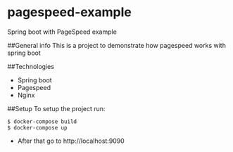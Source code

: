 # pagespeed-example
Spring boot with PageSpeed example

##General info
This is a project to demonstrate how pagespeed works with spring boot

##Technologies
* Spring boot
* Pagespeed
* Nginx

##Setup
To setup the project run:

```
$ docker-compose build
$ docker-compose up
```

* After that go to http://localhost:9090








